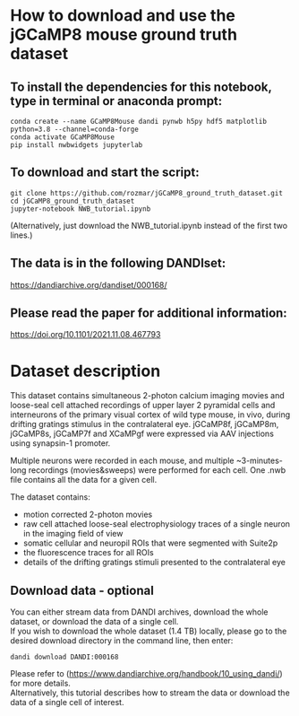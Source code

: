 # How to download and use the jGCaMP8 mouse ground truth dataset

## To install the dependencies for this notebook, type in terminal or anaconda prompt:
```
conda create --name GCaMP8Mouse dandi pynwb h5py hdf5 matplotlib python=3.8 --channel=conda-forge
conda activate GCaMP8Mouse
pip install nwbwidgets jupyterlab
```
## To download and start the script:
```
git clone https://github.com/rozmar/jGCaMP8_ground_truth_dataset.git
cd jGCaMP8_ground_truth_dataset
jupyter-notebook NWB_tutorial.ipynb
```
(Alternatively, just download the NWB_tutorial.ipynb instead of the first two lines.)
## The data is in the following DANDIset:
https://dandiarchive.org/dandiset/000168/

## Please read the paper for additional information:
https://doi.org/10.1101/2021.11.08.467793 

# Dataset description

This dataset contains simultaneous 2-photon calcium imaging movies and loose-seal cell attached recordings of upper layer 2 pyramidal cells and interneurons of the primary visual cortex of wild type mouse, in vivo, during drifting gratings stimulus in the contralateral eye.
jGCaMP8f, jGCaMP8m, jGCaMP8s, jGCaMP7f and XCaMPgf were expressed via AAV injections using synapsin-1 promoter.

Multiple neurons were recorded in each mouse, and multiple ~3-minutes-long recordings (movies&sweeps) were performed for each cell. One .nwb file contains all the data for a given cell. 

The dataset contains:
- motion corrected 2-photon movies
- raw cell attached loose-seal electrophysiology traces of a single neuron in the imaging field of view
- somatic cellular and neuropil ROIs that were segmented with Suite2p
- the fluorescence traces for all ROIs
- details of the drifting gratings stimuli presented to the contralateral eye


## Download data - optional
You can either stream data from DANDI archives, download the whole dataset, or download the data of a single cell. <br>
If you wish to download the whole dataset (1.4 TB) locally, please go to the desired download directory in the command line, then enter:
```
dandi download DANDI:000168
```
Please refer to (https://www.dandiarchive.org/handbook/10_using_dandi/) for more details. <br>
Alternatively, this tutorial describes how to stream the data or download the data of a single cell of interest.

